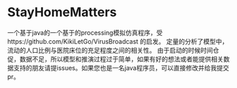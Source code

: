 # StayHomeMatters
一个基于java的一个基于的processing模拟仿真程序，受https://github.com/KikiLetGo/VirusBroadcast 的启发。
定量的分析了模型中，流动的人口比例与医院床位的充足程度之间的相关性。
由于启动的时候时间仓促，数据不足，所以模型和推演过程过于简单，如果有好的想法或者能提供相关数据支持的朋友请提issues。如果您也是一名java程序员，可以直接修改并给我提交pr。
